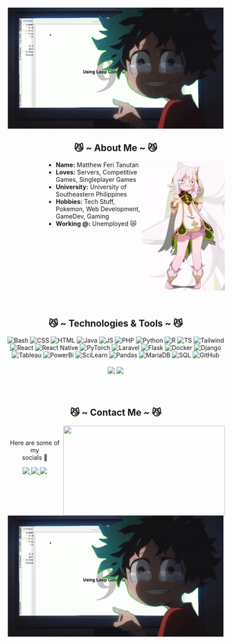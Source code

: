 <p align="center">
  <a href="https://Seventeen23/">
    <img src="https://github.com/Seventeen23/Seventeen23/blob/2bce0e7316496eb355ef128d457471a36323a572/deku-java.gif" alt="Header GIF"/>
  </a>
</p>

<h2 align="center"> 😼 ~ About Me ~ 😼 </h2>

<div align="center">
<img src="https://github.com/Seventeen23/Seventeen23/blob/72eadd729a2080ea4dd0ac588752a943f449c562/nahida-cat-dance.gif" align="right" height=300>
  </div>
<ul style="margin-left: 90px;">
  <li><b>Name:</b> Matthew Feri Tanutan</li>
  <li><b>Loves:</b> Servers, Competitive Games, Singleplayer Games</li>
  <li><b>University:</b> University of Southeastern Philippines</li>
  <li><b>Hobbies:</b> Tech Stuff, Pokemon, Web Development, GameDev, Gaming</li>
  <li><b>Working @:</b> Unemployed 😿</li>
</ul>
<br>
</div>

<br><br><br><br><br><br><br><br>

<h2 align="center"> 😼 ~ Technologies & Tools ~ 😼 </h2>

<p align="center">
  <img src="https://img.shields.io/badge/Bash-4EAA25?logo=gnubash&logoColor=fff" alt="Bash"/>
  <img src="https://img.shields.io/badge/CSS-639?logo=css&logoColor=fff" alt="CSS"/>
  <img src="https://img.shields.io/badge/HTML-%23E34F26.svg?logo=html5&logoColor=white" alt="HTML"/>
  <img src="https://img.shields.io/badge/Java-%23ED8B00.svg?logo=openjdk&logoColor=white" alt="Java"/>
  <img src="https://img.shields.io/badge/JavaScript-F7DF1E?logo=javascript&logoColor=000" alt="JS"/>
  <img src="https://img.shields.io/badge/php-%23777BB4.svg?&logo=php&logoColor=white" alt="PHP"/>
  <img src="https://img.shields.io/badge/Python-3776AB?logo=python&logoColor=fff" alt="Python"/>
  <img src="https://img.shields.io/badge/R-%23276DC3.svg?logo=r&logoColor=white" alt="R"/>
  <img src="https://img.shields.io/badge/TypeScript-3178C6?logo=typescript&logoColor=fff" alt="TS"/>
  <img src="https://img.shields.io/badge/Tailwind%20CSS-%2338B2AC.svg?logo=tailwind-css&logoColor=white" alt="Tailwind"/>
  <img src="https://img.shields.io/badge/React-%2320232a.svg?logo=react&logoColor=%2361DAFB" alt="React"/>
  <img src="https://img.shields.io/badge/React_Native-%2320232a.svg?logo=react&logoColor=%2361DAFB" alt="React Native"/>
  <img src="https://img.shields.io/badge/PyTorch-ee4c2c?logo=pytorch&logoColor=white" alt="PyTorch"/>
  <img src="https://img.shields.io/badge/Laravel-%23FF2D20.svg?logo=laravel&logoColor=white" alt="Laravel"/>
  <img src="https://img.shields.io/badge/Flask-000?logo=flask&logoColor=fff" alt="Flask"/>
  <img src="https://img.shields.io/badge/Docker-2496ED?logo=docker&logoColor=fff" alt="Docker"/>
  <img src="https://img.shields.io/badge/Django-%23092E20.svg?logo=django&logoColor=white" alt="Django"/>
  <img src="https://custom-icon-badges.demolab.com/badge/Tableau-0176D3?logo=tableau&logoColor=fff" alt="Tableau"/>
  <img src="https://custom-icon-badges.demolab.com/badge/Power%20BI-F1C912?logo=power-bi&logoColor=fff" alt="PowerBi"/>
  <img src="https://img.shields.io/badge/-scikit--learn-%23F7931E?logo=scikit-learn&logoColor=white" alt="SciLearn"/>
  <img src="https://img.shields.io/badge/Pandas-150458?logo=pandas&logoColor=fff" alt="Pandas"/>
  <img src="https://img.shields.io/badge/MariaDB-003545?logo=mariadb&logoColor=white" alt="MariaDB"/>
  <img src="https://img.shields.io/badge/MySQL-4479A1?logo=mysql&logoColor=fff" alt="SQL"/>
  <img src="https://img.shields.io/badge/GitHub-%23121011.svg?logo=github&logoColor=white" alt="GitHub"/>
  <br><br>

  <a src="https://github.com/Seventeen23/Seventeen23">
    <img align="center" src="https://github-readme-stats.vercel.app/api/top-langs/?username=Seventeen23&layout=compact&theme=tokyonight"/>
    <img align="center" src="https://github-readme-stats.vercel.app/api?username=Seventeen23&show_icons=true&theme=tokyonight"/>
  </a>
  <br>
</p>

<br><br>

<h2 align="center"> 😼 ~ Contact Me ~ 😼 </h2>

<div align="center">
  <img src="https://i.imgur.com/KXx0cCx.gif" align="right" width="373.5px" height="208.5px">
</div>
  
<br>

<p align="center">Here are some of my <br>
socials 🫣 </p>
<p align="center">
  <a href="https://www.linkedin.com/in/matthew-feri-tanutan-2676332a0/" target="_blank">
    <img src="https://custom-icon-badges.demolab.com/badge/LinkedIn-0A66C2?logo=linkedin-white&logoColor=fff"/
  </a> 
  <a href="mailto:matthewtanutan17@gmail.com" target="_blank">
    <img src="https://img.shields.io/badge/Gmail-D14836?logo=gmail&logoColor=white"/
  </a> 
  <a href="mailto:matthewtanutan17@gmail.com" target="_blank">
    <img src="https://img.shields.io/badge/Gmail-D14836?logo=gmail&logoColor=white"/
  </a> 
</p>
</div>

<p align="center">
  <a href="https://Seventeen23/">
    <img src="https://github.com/Seventeen23/Seventeen23/blob/2bce0e7316496eb355ef128d457471a36323a572/deku-java.gif" alt="Footer image"/>
  </a>
</p>

